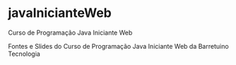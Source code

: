 # javaInicianteWeb
Curso de Programação Java Iniciante Web

Fontes e Slides do Curso de Programação Java Iniciante Web da Barretuino Tecnologia
